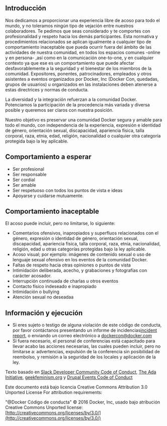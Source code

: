 ## Introducción

Nos dedicamos a proporcionar una experiencia libre de acoso para todo el mundo, y no toleramos ningún tipo de vejación entre nuestros colaboradores. Te pedimos que seas considerado y te comportes con profesionalidad y respeto hacia los demás participantes. Esta normativa y procedimientos relacionados se aplican igualmente a cualquier tipo de comportamiento inaceptable que pueda ocurrir fuera del ámbito de las actividades de nuestra comunidad, en todos los espacios comunes -online y en persona- ,así como en la comunicación one-to-one, y en cualquier contexto ya que ese es un comportamiento que puede afectar desfavorablemente a la seguridad y el bienestar de los miembros de la comunidad. Expositores, ponentes, patrocinadores, empleados y otros asistentes a eventos organizados por Docker, Inc (Docker Con, quedadas, grupos de usuarios) u organizados en las instalaciones deben atenerse a estas directrices y normas de conducta.


La diversidad y la integración refuerzan a la comunidad Docker. Potenciamos la participación de la procedencia más variada y diversa posible y queremos ser claros con nuestra posición.

Nuestro objetivo es preservar una comunidad Docker segura y amable para todo el mundo, con independencia de la experiencia, expresión e identidad de género, orientación sexual, discapacidad, apariencia física, talla corporal, raza, etnia, edad, religión, nacionalidad o cualquier otra categoría protegida bajo la ley aplicable.


## Comportamiento a esperar

- Ser profesional
- Ser responsable
- Ser cordial
- Ser amable
- Ser respetuoso con todos los puntos de vista e ideas
- Apoyarse y cuidarse mutuamente.

## Comportamiento inaceptable

El acoso puede incluir, pero no limitarse, lo siguiente:


- Comentarios ofensivos, inapropiados y superfluos relacionados con el género, expresión o identidad de género, orientación sexual, discapacidad, apariencia física, talla corporal, raza, etnia, nacionalidad, religión, edad u otras categorías protegidas bajo la ley aplicable.
- Acoso visual;  por ejemplo: imágenes de contenido sexual o uso de lenguaje sexual ofensivo en los eventos de la comunidad Docker.
- Faltas de respeto hacia otras opiniones o puntos de vista
- Intimidación deliberada, acecho, y grabaciones y fotografías con carácter acosador.
- Interrupción continuada de charlas u otros eventos
- Contacto físico indeseado e inapropiado
- Intimidación o bullying
- Atención sexual no deseadaa

## Información y ejecución

- Si eres sujeto o testigo de alguna violación de este código de conducta, por favor contáctanos presentando un informe de incidencias[incident report](https://docs.google.com/forms/d/e/1FAIpQLScezna1ZXRPzC_phSDoPEF4c5nvw8yQW-vvtI8xHjv-BB9MOg/viewform?c=0&w=1), o enviando un correo electrónico a dockercon@docker.com
- Si fuera necesario, el personal de conferencias está capacitado para llevar acabo las acciones necesarias, las cuales pueden incluir, pero no limitarse a: advertencias, expulsión de la conferencia sin posibilidad de reembolso, y remisión a la seguridad de los locales y aplicación de la ley.

Texto basado en [Slack Developer Community Code of Conduct](https://api.slack.com/docs/community-code-of-conduct), [The Ada Initiative](https://adainitiative.org/2014/02/18/howto-design-a-code-of-conduct-for-your-community/), [geekfeminism.org](https://geekfeminism.org/about/code-of-conduct/) y [Drupal Events Code of Conduct](https://events.drupal.org/dublin2016/code-conduct)

Este documento está bajo licencia Creative Commons Attribution 3.0 Unported License For attribution requirements:

"@Docker Código de conducta" © 2016 Docker, Inc, usado bajo atribución Creative Commons Unported license: [http://creativecommons.org/licenses/by/3.0/](http://creativecommons.org/licenses/by/3.0/)
